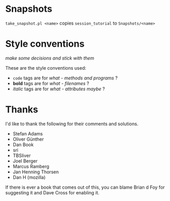 # Snapshots

`take_snapshot.pl <name>` copies `session_tutorial` to `Snapshots/<name>` 

# Style conventions
_make some decisions and stick with them_

These are the style conventions used:
- `code` tags are for _what - methods and programs_ ?
- **bold** tags are for _what - filenames_ ?
- _italic_ tags are for _what - attributes maybe_ ?

# Thanks

I'd like to thank the following for their comments and solutions.

* Stefan Adams
* Oliver Günther
* Dan Book
* sri
* TBSliver
* Joel Berger
* Marcus Ramberg
* Jan Henning Thorsen
* Dan H (mozilla)

If there is ever a book that comes out of this, you can blame
Brian d Foy for suggesting it
and Dave Cross for enabling it.
